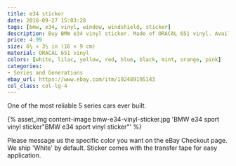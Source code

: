 ```yaml
---
title: e34 sticker
date: 2018-09-27 15:03:28
tags: [bmw, e34, vinyl, window, windshield, sticker]
description: Buy BMW e34 vinyl sticker. Made of ORACAL 651 vinyl. Available in different colors.
price: 4.99
size: 6¼ × 3½ in (16 × 9 cm)
material: ORACAL 651 vinyl
colors: [white, lilac, yellow, red, blue, black, mint, orange, pink]
categories:
- Series and Generations
ebay_url: https://www.ebay.com/itm/192489195143
col_class: col-lg-4
---
```


One of the most reliable 5 series cars ever built.

<!-- more -->
{% asset_img content-image bmw-e34-vinyl-sticker.jpg 'BMW e34 sport vinyl sticker"BMW e34 sport vinyl sticker"' %}

Please message us the specific color you want on the eBay Checkout page. We ship 'White' by default. Sticker comes with the transfer tape for easy application.
